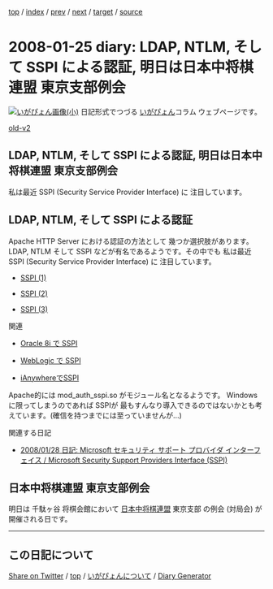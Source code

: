 [top](../index.html) 
 / [index](index.html) 
 / [prev](ig080124.html) 
 / [next](ig080126.html) 
 / [target](https://igapyon.github.io/diary/2008/ig080125.html) 
 / [source](https://github.com/igapyon/diary/blob/gh-pages/2008/ig080125.html.src.md) 

2008-01-25 diary: LDAP, NTLM, そして SSPI による認証, 明日は日本中将棋連盟 東京支部例会
=====================================================================================================
[![いがぴょん画像(小)](https://igapyon.github.io/diary/images/iga200306s.jpg "いがぴょん")](https://igapyon.github.io/diary/memo/memoigapyon.html) 日記形式でつづる [いがぴょん](https://igapyon.github.io/diary/memo/memoigapyon.html)コラム ウェブページです。

[old-v2](ig080125-orig.html)

## LDAP, NTLM, そして SSPI による認証, 明日は日本中将棋連盟 東京支部例会

私は最近 SSPI (Security Service Provider Interface) に 注目しています。


## LDAP, NTLM, そして SSPI による認証

Apache HTTP Server における認証の方法として 幾つか選択肢があります。LDAP, NTLM そして SSPI などが有名であるようです。その中でも 私は最近 SSPI (Security Service Provider Interface) に 注目しています。

* [SSPI (1)](http://www.microsoft.com/japan/Terminology/query.aspx?id=1501&q=SSPI&kbid=&key=&ui=L&dev=&site=)
  
* [SSPI (2)](http://mtbeta.msdn.microsoft.com/ja-jp/library/bb416442.aspx?altlang=ja-jp)
  
* [SSPI (3)](http://itpro.nikkeibp.co.jp/word/page/10005186/)

関連

* [Oracle 8i で SSPI](http://otndnld.oracle.co.jp/tech/linux_win/htdocs/8i_nt_native_auth/oracle8i_nt_native_authentication.htm)
  
* [WebLogic で SSPI](http://edocs.beasys.co.jp/e-docs/wls/docs91/dvspisec/pv.html)
  
* [iAnywhereでSSPI](http://www.ianywhere.com/developer/product_manuals/sqlanywhere/1001/ja/html/dbdaja10/da-connect-s-5142524.html)

Apache的には mod_auth_sspi.so がモジュール名となるようです。
Windowsに限ってしまうのであれば SSPIが 最もすんなり導入できるのではないかとも考えています。(確信を持つまでには至っていませんが…)

関連する日記

* [2008/01/28 日記: Microsoft セキュリティ サポート プロバイダ インターフェイス / Microsoft Security Support Providers Interface (SSPI)](ig080128.html)

## 日本中将棋連盟 東京支部例会

明日は 千駄ヶ谷 将棋会館において [日本中将棋連盟](http://www.chushogi-renmei.com/) 東京支部 の例会 (対局会) が開催される日です。

----------------------------------------------------------------------------------------------------

## この日記について

[Share on Twitter](https://twitter.com/intent/tweet?hashtags=igapyon%2Cdiary%2C%E3%81%84%E3%81%8C%E3%81%B4%E3%82%87%E3%82%93&text=LDAP%2C+NTLM%2C+%E3%81%9D%E3%81%97%E3%81%A6+SSPI+%E3%81%AB%E3%82%88%E3%82%8B%E8%AA%8D%E8%A8%BC%2C+%E6%98%8E%E6%97%A5%E3%81%AF%E6%97%A5%E6%9C%AC%E4%B8%AD%E5%B0%86%E6%A3%8B%E9%80%A3%E7%9B%9F+%E6%9D%B1%E4%BA%AC%E6%94%AF%E9%83%A8%E4%BE%8B%E4%BC%9A&url=https%3A%2F%2Figapyon.github.io%2Fdiary%2F2008%2Fig080125.html) / [top](../index.html) / [いがぴょんについて](https://igapyon.github.io/diary/memo/memoigapyon.html) / [Diary Generator](https://github.com/igapyon/igapyonv3)
